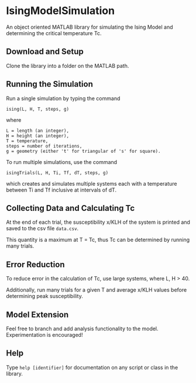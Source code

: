 # IsingModelSimulation

An object oriented MATLAB library for simulating the Ising Model and determining the critical temperature Tc.

## Download and Setup

Clone the library into a folder on the MATLAB path.

## Running the Simulation

Run a single simulation by typing the command

```ising(L, H, T, steps, g)```

where

	L = length (an integer),
	H = height (an integer),
	T = temperature,
	steps = number of iterations,
	g = geometry (either 't' for triangular of 's' for square).
	
To run multiple simulations, use the command
	
```isingTrials(L, H, Ti, Tf, dT, steps, g)```

which creates and simulates multiple systems each with a temperature between Ti and Tf inclusive at intervals of dT.

## Collecting Data and Calculating Tc

At the end of each trial, the susceptibility x/KLH of the system is printed and saved to the csv file ```data.csv```.

This quantity is a maximum at T = Tc, thus Tc can be determined by running many trials.

## Error Reduction

To reduce error in the calculation of Tc, use large systems, where L, H > 40.

Additionally, run many trials for a given T and average x/KLH values before determining peak susceptibility.

## Model Extension

Feel free to branch and add analysis functionality to the model.  Experimentation is encouraged!

## Help

Type ```help [identifier]``` for documentation on any script or class in the library.
